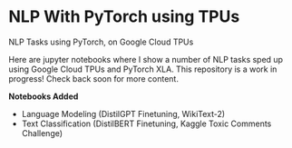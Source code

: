 # NLP With PyTorch using TPUs
NLP Tasks using PyTorch, on Google Cloud TPUs

Here are jupyter notebooks where I show a number of NLP tasks sped up using Google Cloud TPUs and PyTorch XLA. This repository is a work in progress! Check back soon for more content.

**Notebooks Added**
* Language Modeling (DistilGPT Finetuning, WikiText-2)
* Text Classification (DistilBERT Finetuning, Kaggle Toxic Comments Challenge)
